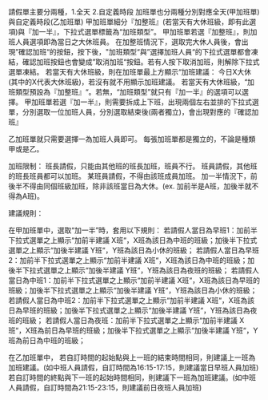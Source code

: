 請假單主要分兩種，1.全天 2.自定義時段
加班單也分兩種分別對應全天(甲加班單)與自定義時段(乙加班單)
甲加班單細分『加整班』(若當天有大休班級，即有此選項)與『加一半』，下拉式選單標籤為“加班類型”。
甲加班單若選『加整班』，則加班人員選項即為當日之大休班員。
在加整班情況下，選取完大休人員後，會出現”確認加班“的按鈕，按下後，"加班類型“與”選擇加班人員“的下拉式選單都會凍結，確認加班按鈕也會變成”取消加班“按鈕。若有人按下取消加班，則解除下拉式選單凍結。
若當天有大休班級，則在加班單最上方顯示“加班建議： 今日X大休 (其中的X代表大休班級)，若沒有就不用顯示加班建議。
若當天有大休班級，“加班類型預設為『加整班』“。若無，“加班類型”就只有『加一半』的選項可以選擇。
甲加班單若選『加一半』，則需要拆成上下班，出現兩個左右並排的下拉式選單，分別選取一位加班人員，分別選取結束後(兩者獨立)，會出現對應的『確認加班』




乙加班單就只需要選擇一為加班人員即可。
每張加班單都是獨立的，不論是種類甲或是乙。



加班限制：
班長請假，只能由其他班的班長加班，班員不行。
班員請假，其他班的班長班員都可以加班。
某班員請假，不得由該班成員加班。
加一半情況下，前後半不得由同個班級加班，除非該班當日為大休。(ex. 加前半是A班，加後半就不得為A班)。




建議規則：

在甲加班單中，選取“加一半”時，套用以下規則：
若請假人當日為早班1：加前半下拉式選單之上顯示“加前半建議 X班“，X班為該日為中班的班級；加後半下拉式選單之上顯示“加後半建議 Y班“，Y班為該日為小休的班級；
若請假人當日為早班2：加前半下拉式選單之上顯示“加前半建議 X班“，X班為該日為中班的班級；加後半下拉式選單之上顯示“加後半建議 Y班“，Y班為該日為夜班的班級；
若請假人當日為中班1：加前半下拉式選單之上顯示“加前半建議 X班“，X班為該日為早班的班級；加後半下拉式選單之上顯示“加後半建議 Y班“，Y班為該日為小休的班級；
若請假人當日為中班2：加前半下拉式選單之上顯示“加前半建議 X班“，X班為該日為早班的班級；加後半下拉式選單之上顯示“加後半建議 Y班“，Y班為該日為夜班的班級；
若請假人當日為夜班：加前半下拉式選單之上顯示“加前半建議 X班“，X班為前日為早班的班級；加後半下拉式選單之上顯示“加後半建議 Y班“，Y班為前日為中班的班級；



在乙加班單中，
若自訂時間的起始點與上一班的結束時間相同，則建議上一班為加班建議。(如中班人員請假，自訂時間為16:15-17:15，則建議當日早班人員加班)
若自訂時間的終點與下一班的起始時間相同，則建議下一班為加班建議。(如中班人員請假，自訂時間為21:15-23:15，則建議前日夜班人員加班)

